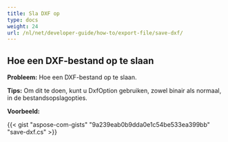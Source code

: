 ```yaml
---
title: Sla DXF op
type: docs
weight: 24
url: /nl/net/developer-guide/how-to/export-file/save-dxf/
---
```


## **Hoe een DXF-bestand op te slaan**

**Probleem:** Hoe een DXF-bestand op te slaan.

**Tips:** Om dit te doen, kunt u DxfOption gebruiken, zowel binair als normaal, in de bestandsopslagopties.

**Voorbeeld:**

{{< gist "aspose-com-gists" "9a239eab0b9dda0e1c54be533ea399bb" "save-dxf.cs" >}}
